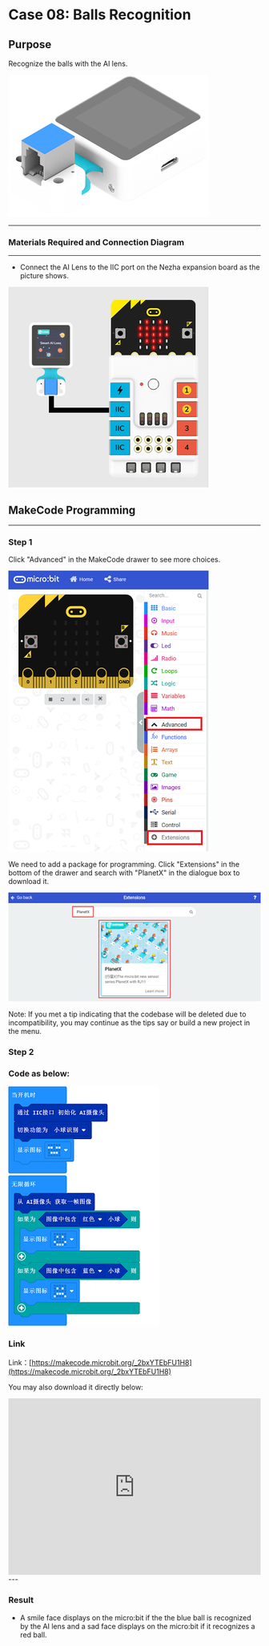 # Case 08: Balls Recognition

## Purpose
Recognize the balls with the AI lens. 

![](./images/05035_01.png)



---

### Materials Required and Connection Diagram
---

- Connect the AI Lens to the IIC port on the Nezha expansion board as the picture shows. 

![](./images/05035_01_03.png)



## MakeCode Programming 

---

### Step 1

Click "Advanced" in the MakeCode drawer to see more choices.

![](./images/05001_04.png)

We need to add a package for programming. Click "Extensions" in the bottom of the drawer and search with "PlanetX" in the dialogue box to download it. 

![](./images/05001_05.png)

Note: If you met a tip indicating that the codebase will be deleted due to incompatibility, you may continue as the tips say or build a new project in the menu. 

### Step 2

### Code as below:

![](./images/05035-08-06.png)



### Link
Link：[https://makecode.microbit.org/_2bxYTEbFU1H8](https://makecode.microbit.org/_2bxYTEbFU1H8)

You may also download it directly below:

<div style="position:relative;height:0;padding-bottom:70%;overflow:hidden;"><iframe style="position:absolute;top:0;left:0;width:100%;height:100%;" src="https://makecode.microbit.org/#pub:_2bxYTEbFU1H8" frameborder="0" sandbox="allow-popups allow-forms allow-scripts allow-same-origin"></iframe></div>  
---

### Result
- A smile face displays on the micro:bit if the the blue ball is recognized by the AI lens and a sad face displays on the micro:bit if it recognizes a red ball. 

